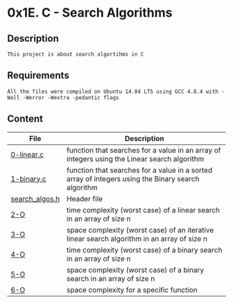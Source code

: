 # 0x1E. C - Search Algorithms
## Description
    This project is about search algortihms in C
## Requirements
    All the files were compiled on Ubuntu 14.04 LTS using GCC 4.8.4 with -Wall -Werror -Wextra -pedantic flags
## Content
| File | Description |
| --- | --- |
| [0-linear.c](./0-linear.c) |  function that searches for a value in an array of integers using the Linear search algorithm |
| [1-binary.c](./1-binary.c) | function that searches for a value in a sorted array of integers using the Binary search algorithm |
| [search_algos.h](./search_algos.h) | Header file |
| [2-O](./2-O) | time complexity (worst case) of a linear search in an array of size n |
| [3-O](./3-O) | space complexity (worst case) of an iterative linear search algorithm in an array of size n |
| [4-O](./4-O) | time complexity (worst case) of a binary search in an array of size n |
| [5-O](./5-O) | space complexity (worst case) of a binary search in an array of size n |
| [6-O](./6-O) | space complexity for a specific function |

